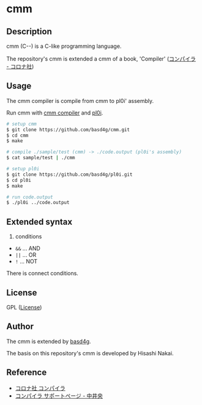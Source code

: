 # cmm

## Description

cmm (C--) is a C-like programming language.

The repository's cmm is extended a cmm of a book, 'Compiler' ([コンパイラ - コロナ社](http://www.slis.tsukuba.ac.jp/~nakai.hisashi.gt/Compiler/))

## Usage

The cmm compiler is compile from cmm to pl0i' assembly.

Run cmm with [cmm compiler](https://github.com/basd4g/cmm) and [pl0i](https://github.com/basd4g/pl0i).

```sh
# setup cmm
$ git clone https://github.com/basd4g/cmm.git
$ cd cmm
$ make

# compile ./sample/test (cmm) -> ./code.output (pl0i's assembly)
$ cat sample/test | ./cmm

# setup pl0i
$ git clone https://github.com/basd4g/pl0i.git
$ cd pl0i
$ make

# run code.output
$ ./pl0i ../code.output
```

## Extended syntax

1. conditions

- `&&` ... AND
- `||` ... OR
- `!` ... NOT

There is connect conditions.

## License

GPL ([License](./LICENSE))

## Author

The cmm is extended by [basd4g](https://github.com/basd4g).

The basis on this repository's cmm is developed by Hisashi Nakai. 

## Reference

- [コロナ社 コンパイラ](https://www.coronasha.co.jp/np/isbn/9784339027082/)
- [コンパイラ サポートページ - 中井央](http://www.slis.tsukuba.ac.jp/~nakai.hisashi.gt/Compiler/)


